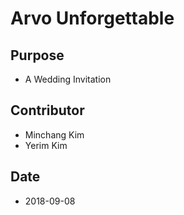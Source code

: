 # Arvo Unforgettable

## Purpose

* A Wedding Invitation

## Contributor

* Minchang Kim
* Yerim Kim

## Date

* 2018-09-08
